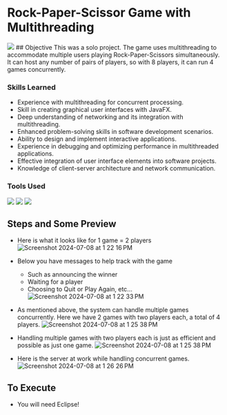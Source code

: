 # Rock-Paper-Scissor Game with Multithreading
<img src="https://img.shields.io/badge/-Solo Project-f2336f?&style=for-the-badge&logoColor=white" />
## Objective
This was a solo project. The game uses multithreading to accommodate multiple users playing Rock-Paper-Scissors simultaneously. It can host any number of pairs of players, so with 8 players, it can run 4 games concurrently.

### Skills Learned
- Experience with multithreading for concurrent processing.
- Skill in creating graphical user interfaces with JavaFX.
- Deep understanding of networking and its integration with multithreading.
- Enhanced problem-solving skills in software development scenarios.
- Ability to design and implement interactive applications.
- Experience in debugging and optimizing performance in multithreaded applications.
- Effective integration of user interface elements into software projects.
- Knowledge of client-server architecture and network communication.

### Tools Used
<div>
 <img src="https://img.shields.io/badge/-Java-red?&style=for-the-badge&logo=Java&logoColor=white" />
 <img src="https://img.shields.io/badge/-JavaFX-red?&style=for-the-badge&logo=Java&logoColor=white" />
 <img src="https://img.shields.io/badge/-Eclipse-1679A7?&style=for-the-badge&logo=Eclipse&logoColor=white" />
</div>


## Steps and Some Preview
- Here is what it looks like for 1 game = 2 players
![Screenshot 2024-07-08 at 1 22 16 PM](https://github.com/edombelayneh/RPS-game-with-Multithreading/assets/101343364/cf510b01-ebc6-4bb8-a2a4-f43d20904f93)

- Below you have messages to help track with the game
  - Such as announcing the winner
  - Waiting for a player
  - Choosing to Quit or Play Again, etc...
![Screenshot 2024-07-08 at 1 22 33 PM](https://github.com/edombelayneh/RPS-game-with-Multithreading/assets/101343364/babba64d-edd9-4e90-b90a-90f580b81aba)

- As mentioned above, the system can handle multiple games concurrently. Here we have 2 games with two players each, a total of 4 players.
![Screenshot 2024-07-08 at 1 25 38 PM](https://github.com/edombelayneh/RPS-game-with-Multithreading/assets/101343364/720b6abd-ca4d-4558-88d7-55051758f1af)

- Handling multiple games with two players each is just as efficient and possible as just one game.
![Screenshot 2024-07-08 at 1 25 38 PM](https://github.com/edombelayneh/RPS-game-with-Multithreading/assets/101343364/3d8e9444-0cd5-4791-87d8-08ae2b32494f)

- Here is the server at work while handling concurrent games.
![Screenshot 2024-07-08 at 1 26 26 PM](https://github.com/edombelayneh/RPS-game-with-Multithreading/assets/101343364/6c072ca5-ffd7-483f-a24d-3536ecca8867)


## To Execute
- You will need Eclipse!
